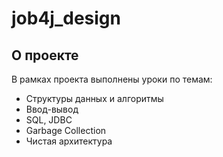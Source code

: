 # job4j_design
## О проекте
В рамках проекта выполнены уроки по темам:
- Структуры данных и алгоритмы
- Ввод-вывод
- SQL, JDBC
- Garbage Collection
- Чистая архитектура
